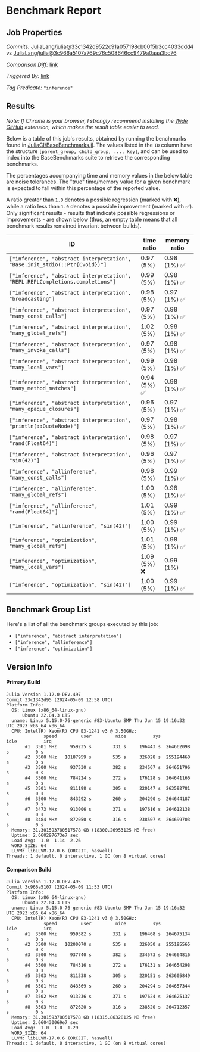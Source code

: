 # Benchmark Report

## Job Properties

*Commits:* [JuliaLang/julia@33c1342d9522c91a057198cb00f5b3cc4033ddd4](https://github.com/JuliaLang/julia/commit/33c1342d9522c91a057198cb00f5b3cc4033ddd4) vs [JuliaLang/julia@3c966a5107a769c76c508646cc9479a0aaa3bc76](https://github.com/JuliaLang/julia/commit/3c966a5107a769c76c508646cc9479a0aaa3bc76)

*Comparison Diff:* [link](https://github.com/JuliaLang/julia/compare/3c966a5107a769c76c508646cc9479a0aaa3bc76..33c1342d9522c91a057198cb00f5b3cc4033ddd4)

*Triggered By:* [link](https://github.com/JuliaLang/julia/pull/54415#issuecomment-2102612703)

*Tag Predicate:* `"inference"`

## Results

*Note: If Chrome is your browser, I strongly recommend installing the [Wide GitHub](https://chrome.google.com/webstore/detail/wide-github/kaalofacklcidaampbokdplbklpeldpj?hl=en)
extension, which makes the result table easier to read.*

Below is a table of this job's results, obtained by running the benchmarks found in
[JuliaCI/BaseBenchmarks.jl](https://github.com/JuliaCI/BaseBenchmarks.jl). The values
listed in the `ID` column have the structure `[parent_group, child_group, ..., key]`,
and can be used to index into the BaseBenchmarks suite to retrieve the corresponding
benchmarks.

The percentages accompanying time and memory values in the below table are noise tolerances. The "true"
time/memory value for a given benchmark is expected to fall within this percentage of the reported value.

A ratio greater than `1.0` denotes a possible regression (marked with :x:), while a ratio less
than `1.0` denotes a possible improvement (marked with :white_check_mark:). Only significant results - results
that indicate possible regressions or improvements - are shown below (thus, an empty table means that all
benchmark results remained invariant between builds).

| ID | time ratio | memory ratio |
|----|------------|--------------|
| `["inference", "abstract interpretation", "Base.init_stdio(::Ptr{Cvoid})"]` | 0.97 (5%)  | 0.98 (1%) :white_check_mark: |
| `["inference", "abstract interpretation", "REPL.REPLCompletions.completions"]` | 0.99 (5%)  | 0.98 (1%) :white_check_mark: |
| `["inference", "abstract interpretation", "broadcasting"]` | 0.98 (5%)  | 0.97 (1%) :white_check_mark: |
| `["inference", "abstract interpretation", "many_const_calls"]` | 0.97 (5%)  | 0.98 (1%) :white_check_mark: |
| `["inference", "abstract interpretation", "many_global_refs"]` | 1.02 (5%)  | 0.98 (1%) :white_check_mark: |
| `["inference", "abstract interpretation", "many_invoke_calls"]` | 0.97 (5%)  | 0.98 (1%) :white_check_mark: |
| `["inference", "abstract interpretation", "many_local_vars"]` | 0.99 (5%)  | 0.98 (1%) :white_check_mark: |
| `["inference", "abstract interpretation", "many_method_matches"]` | 0.94 (5%) :white_check_mark: | 0.98 (1%) :white_check_mark: |
| `["inference", "abstract interpretation", "many_opaque_closures"]` | 0.96 (5%)  | 0.97 (1%) :white_check_mark: |
| `["inference", "abstract interpretation", "println(::QuoteNode)"]` | 0.97 (5%)  | 0.98 (1%) :white_check_mark: |
| `["inference", "abstract interpretation", "rand(Float64)"]` | 0.98 (5%)  | 0.97 (1%) :white_check_mark: |
| `["inference", "abstract interpretation", "sin(42)"]` | 0.96 (5%)  | 0.97 (1%) :white_check_mark: |
| `["inference", "allinference", "many_const_calls"]` | 0.98 (5%)  | 0.99 (1%) :white_check_mark: |
| `["inference", "allinference", "many_global_refs"]` | 1.00 (5%)  | 0.98 (1%) :white_check_mark: |
| `["inference", "allinference", "rand(Float64)"]` | 1.01 (5%)  | 0.99 (1%) :white_check_mark: |
| `["inference", "allinference", "sin(42)"]` | 1.00 (5%)  | 0.99 (1%) :white_check_mark: |
| `["inference", "optimization", "many_global_refs"]` | 1.01 (5%)  | 0.98 (1%) :white_check_mark: |
| `["inference", "optimization", "many_local_vars"]` | 1.09 (5%) :x: | 0.99 (1%)  |
| `["inference", "optimization", "sin(42)"]` | 1.00 (5%)  | 0.99 (1%) :white_check_mark: |

## Benchmark Group List

Here's a list of all the benchmark groups executed by this job:

- `["inference", "abstract interpretation"]`
- `["inference", "allinference"]`
- `["inference", "optimization"]`

## Version Info

#### Primary Build

```
Julia Version 1.12.0-DEV.497
Commit 33c1342d95 (2024-05-09 12:58 UTC)
Platform Info:
  OS: Linux (x86_64-linux-gnu)
      Ubuntu 22.04.3 LTS
  uname: Linux 5.15.0-76-generic #83-Ubuntu SMP Thu Jun 15 19:16:32 UTC 2023 x86_64 x86_64
  CPU: Intel(R) Xeon(R) CPU E3-1241 v3 @ 3.50GHz: 
              speed         user         nice          sys         idle          irq
       #1  3501 MHz     959235 s        331 s     196443 s  264662098 s          0 s
       #2  3500 MHz   10187959 s        535 s     326028 s  255194460 s          0 s
       #3  3500 MHz     937530 s        382 s     234567 s  264651796 s          0 s
       #4  3500 MHz     784224 s        272 s     176128 s  264641166 s          0 s
       #5  3501 MHz     811198 s        305 s     220147 s  263592781 s          0 s
       #6  3500 MHz     843292 s        260 s     204290 s  264644187 s          0 s
       #7  3473 MHz     913006 s        371 s     197616 s  264612138 s          0 s
       #8  3484 MHz     872050 s        316 s     238507 s  264699703 s          0 s
  Memory: 31.301593780517578 GB (18300.26953125 MB free)
  Uptime: 2.660297673e7 sec
  Load Avg:  1.0  1.14  2.26
  WORD_SIZE: 64
  LLVM: libLLVM-17.0.6 (ORCJIT, haswell)
Threads: 1 default, 0 interactive, 1 GC (on 8 virtual cores)

```

#### Comparison Build

```
Julia Version 1.12.0-DEV.495
Commit 3c966a5107 (2024-05-09 11:53 UTC)
Platform Info:
  OS: Linux (x86_64-linux-gnu)
      Ubuntu 22.04.3 LTS
  uname: Linux 5.15.0-76-generic #83-Ubuntu SMP Thu Jun 15 19:16:32 UTC 2023 x86_64 x86_64
  CPU: Intel(R) Xeon(R) CPU E3-1241 v3 @ 3.50GHz: 
              speed         user         nice          sys         idle          irq
       #1  3500 MHz     959382 s        331 s     196468 s  264675134 s          0 s
       #2  3500 MHz   10200070 s        535 s     326050 s  255195565 s          0 s
       #3  3500 MHz     937740 s        382 s     234573 s  264664816 s          0 s
       #4  3500 MHz     784316 s        272 s     176131 s  264654298 s          0 s
       #5  3503 MHz     811338 s        305 s     220151 s  263605849 s          0 s
       #6  3501 MHz     843369 s        260 s     204294 s  264657344 s          0 s
       #7  3502 MHz     913236 s        371 s     197624 s  264625137 s          0 s
       #8  3503 MHz     872620 s        316 s     238520 s  264712357 s          0 s
  Memory: 31.301593780517578 GB (18315.86328125 MB free)
  Uptime: 2.660430069e7 sec
  Load Avg:  1.0  1.0  1.29
  WORD_SIZE: 64
  LLVM: libLLVM-17.0.6 (ORCJIT, haswell)
Threads: 1 default, 0 interactive, 1 GC (on 8 virtual cores)

```

